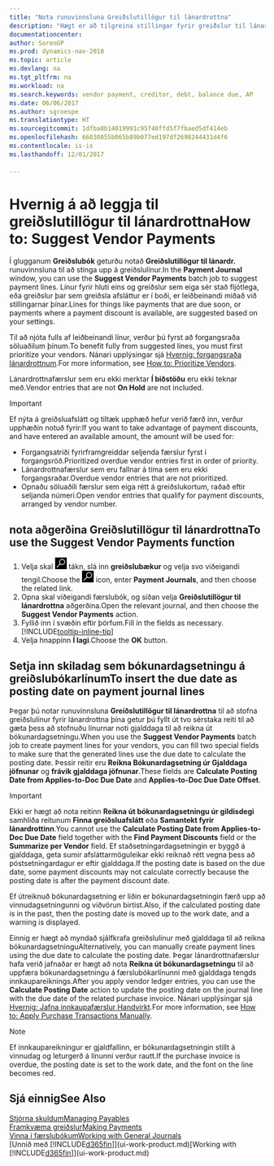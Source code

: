 ```yaml
---
title: "Nota runuvinnsluna Greiðslutillögur til lánardrottna"
description: "Hægt er að tilgreina stillingar fyrir greiðslur til lánardrottna og fá þannig greiðslutillögur sem taka mið af gjalddögum og afsláttum."
documentationcenter: 
author: SorenGP
ms.prod: dynamics-nav-2018
ms.topic: article
ms.devlang: na
ms.tgt_pltfrm: na
ms.workload: na
ms.search.keywords: vendor payment, creditor, debt, balance due, AP
ms.date: 06/06/2017
ms.author: sgroespe
ms.translationtype: HT
ms.sourcegitcommit: 1dfba8b14019991c95f40ffd5f7fbaed5df414eb
ms.openlocfilehash: 66030855b065b89b077ed197df2698244431d4f6
ms.contentlocale: is-is
ms.lasthandoff: 12/01/2017

---
```

# <a name="how-to-suggest-vendor-payments"></a><span data-ttu-id="b3898-103">Hvernig á að leggja til greiðslutillögur til lánardrottna</span><span class="sxs-lookup"><span data-stu-id="b3898-103">How to: Suggest Vendor Payments</span></span>
<span data-ttu-id="b3898-104">Í glugganum **Greiðslubók** geturðu notað **Greiðslutillögur til lánardr.** runuvinnsluna til að stinga upp á greiðslulínur.</span><span class="sxs-lookup"><span data-stu-id="b3898-104">In the **Payment Journal** window, you can use the **Suggest Vendor Payments** batch job to suggest payment lines.</span></span> <span data-ttu-id="b3898-105">Línur fyrir hluti eins og greiðslur sem eiga sér stað fljótlega, eða greiðslur þar sem greiðsla afsláttur er í boði, er leiðbeinandi miðað við stillingarnar þínar.</span><span class="sxs-lookup"><span data-stu-id="b3898-105">Lines for things like payments that are due soon, or payments where a payment discount is available, are suggested based on your settings.</span></span>

<span data-ttu-id="b3898-106">Til að njóta fulls af leiðbeinandi línur, verður þú fyrst að forgangsraða söluaðilum þínum.</span><span class="sxs-lookup"><span data-stu-id="b3898-106">To benefit fully from suggested lines, you must first prioritize your vendors.</span></span> <span data-ttu-id="b3898-107">Nánari upplýsingar sjá [Hvernig: forgangsraða lánardrottnum](purchasing-how-prioritize-vendors.md).</span><span class="sxs-lookup"><span data-stu-id="b3898-107">For more information, see [How to: Prioritize Vendors](purchasing-how-prioritize-vendors.md).</span></span>  

<span data-ttu-id="b3898-108">Lánardrottnafærslur sem eru ekki merktar **Í biðstöðu** eru ekki teknar með.</span><span class="sxs-lookup"><span data-stu-id="b3898-108">Vendor entries that are not **On Hold** are not included.</span></span>  

> [!IMPORTANT]  
>   <span data-ttu-id="b3898-109">Ef nýta á greiðsluafslátt og tiltæk upphæð hefur verið færð inn, verður upphæðin notuð fyrir:</span><span class="sxs-lookup"><span data-stu-id="b3898-109">If you want to take advantage of payment discounts, and have entered an available amount, the amount will be used for:</span></span>  

* <span data-ttu-id="b3898-110">Forgangsatriði fyrirframgreiddar seljenda færslur fyrst í forgangsröð.</span><span class="sxs-lookup"><span data-stu-id="b3898-110">Prioritized overdue vendor entries first in order of priority.</span></span>  
* <span data-ttu-id="b3898-111">Lánardrottnafærslur sem eru fallnar á tíma sem eru ekki forgangsraðar.</span><span class="sxs-lookup"><span data-stu-id="b3898-111">Overdue vendor entries that are not prioritized.</span></span>  
* <span data-ttu-id="b3898-112">Opnaðu söluaðili færslur sem eiga rétt á greiðslukortum, raðað eftir seljanda númeri.</span><span class="sxs-lookup"><span data-stu-id="b3898-112">Open vendor entries that qualify for payment discounts, arranged by vendor number.</span></span>  

## <a name="to-use-the-suggest-vendor-payments-function"></a><span data-ttu-id="b3898-113">nota aðgerðina Greiðslutillögur til lánardrottna</span><span class="sxs-lookup"><span data-stu-id="b3898-113">To use the Suggest Vendor Payments function</span></span>
1. <span data-ttu-id="b3898-114">Velja skal ![Leit að síðu eða skýrslu](media/ui-search/search_small.png "Leit að síðu eða skýrslu táknið") tákn, slá inn **greiðslubækur** og velja svo viðeigandi tengil.</span><span class="sxs-lookup"><span data-stu-id="b3898-114">Choose the ![Search for Page or Report](media/ui-search/search_small.png "Search for Page or Report icon") icon, enter **Payment Journals**, and then choose the related link.</span></span>  
2. <span data-ttu-id="b3898-115">Opna skal viðeigandi færslubók, og síðan velja **Greiðslutillögur til lánardrottna** aðgerðina.</span><span class="sxs-lookup"><span data-stu-id="b3898-115">Open the relevant journal, and then choose the **Suggest Vendor Payments** action.</span></span>  
3. <span data-ttu-id="b3898-116">Fyllið inn í svæðin eftir þörfum.</span><span class="sxs-lookup"><span data-stu-id="b3898-116">Fill in the fields as necessary.</span></span> [!INCLUDE[tooltip-inline-tip](includes/tooltip-inline-tip_md.md)]  
4. <span data-ttu-id="b3898-117">Velja hnappinn **Í lagi**.</span><span class="sxs-lookup"><span data-stu-id="b3898-117">Choose the **OK** button.</span></span>  

## <a name="to-insert-the-due-date-as-posting-date-on-payment-journal-lines"></a><span data-ttu-id="b3898-118">Setja inn skiladag sem bókunardagsetningu á greiðslubókarlínum</span><span class="sxs-lookup"><span data-stu-id="b3898-118">To insert the due date as posting date on payment journal lines</span></span>
<span data-ttu-id="b3898-119">Þegar þú notar runuvinnsluna **Greiðslutillögur til lánardrottna** til að stofna greiðslulínur fyrir lánardrottna þína getur þú fyllt út tvo sérstaka reiti til að gæta þess að stofnuðu línurnar noti gjalddaga til að reikna út bókunardagsetningu.</span><span class="sxs-lookup"><span data-stu-id="b3898-119">When you use the **Suggest Vendor Payments** batch job to create payment lines for your vendors, you can fill two special fields to make sure that the generated lines use the due date to calculate the posting date.</span></span> <span data-ttu-id="b3898-120">Þessir reitir eru **Reikna Bókunardagsetning úr Gjalddaga jöfnunar** og **frávik gjalddaga jöfnunar**.</span><span class="sxs-lookup"><span data-stu-id="b3898-120">These fields are **Calculate Posting Date from Applies-to-Doc Due Date** and **Applies-to-Doc Due Date Offset**.</span></span>  

> [!IMPORTANT]  
>   <span data-ttu-id="b3898-121">Ekki er hægt að nota reitinn **Reikna út bókunardagsetningu úr gildisdegi** samhliða reitunum **Finna greiðsluafslátt** eða **Samantekt fyrir lánardrottinn**.</span><span class="sxs-lookup"><span data-stu-id="b3898-121">You cannot use the **Calculate Posting Date from Applies-to-Doc Due Date** field together with the **Find Payment Discounts** field or the **Summarize per Vendor** field.</span></span> <span data-ttu-id="b3898-122">Ef staðsetningardagsetningin er byggð á gjalddaga, geta sumir afsláttarmöguleikar ekki reiknað rétt vegna þess að póstsetningardagur er eftir gjalddaga.</span><span class="sxs-lookup"><span data-stu-id="b3898-122">If the posting date is based on the due date, some payment discounts may not calculate correctly because the posting date is after the payment discount date.</span></span>  

<span data-ttu-id="b3898-123">Ef útreiknuð bókunardagsetning er liðin er bókunardagsetningin færð upp að vinnudagsetningunni og viðvörun birtist.</span><span class="sxs-lookup"><span data-stu-id="b3898-123">Also, if the calculated posting date is in the past, then the posting date is moved up to the work date, and a warning is displayed.</span></span>  

<span data-ttu-id="b3898-124">Einnig er hægt að myndað sjálfkrafa greiðslulínur með gjalddaga til að reikna bókunardagsetningu</span><span class="sxs-lookup"><span data-stu-id="b3898-124">Alternatively, you can manually create payment lines using the due date to calculate the posting date.</span></span> <span data-ttu-id="b3898-125">Þegar lánardrottnafærslur hafa verið jafnaðar er hægt að nota **Reikna út bókunardagsetningu** til að uppfæra bókunardagsetningu á færslubókarlínunni með gjalddaga tengds innkaupareiknings.</span><span class="sxs-lookup"><span data-stu-id="b3898-125">After you apply vendor ledger entries, you can use the **Calculate Posting Date** action to update the posting date on the journal line with the due date of the related purchase invoice.</span></span> <span data-ttu-id="b3898-126">Nánari upplýsingar sjá [Hvernig: Jafna innkaupafærslur Handvirkt](payables-how-apply-purchase-transactions-manually.md).</span><span class="sxs-lookup"><span data-stu-id="b3898-126">For more information, see [How to: Apply Purchase Transactions Manually](payables-how-apply-purchase-transactions-manually.md).</span></span>  

> [!NOTE]  
>   <span data-ttu-id="b3898-127">Ef innkaupareikningur er gjaldfallinn, er bókunardagsetningin stillt á vinnudag og leturgerð á línunni verður rautt.</span><span class="sxs-lookup"><span data-stu-id="b3898-127">If the purchase invoice is overdue, the posting date is set to the work date, and the font on the line becomes red.</span></span>  

## <a name="see-also"></a><span data-ttu-id="b3898-128">Sjá einnig</span><span class="sxs-lookup"><span data-stu-id="b3898-128">See Also</span></span>
[<span data-ttu-id="b3898-129">Stjórna skuldum</span><span class="sxs-lookup"><span data-stu-id="b3898-129">Managing Payables</span></span>](payables-manage-payables.md)  
[<span data-ttu-id="b3898-130">Framkvæma greiðslur</span><span class="sxs-lookup"><span data-stu-id="b3898-130">Making Payments</span></span>](payables-make-payments.md)  
[<span data-ttu-id="b3898-131">Vinna í færslubókum</span><span class="sxs-lookup"><span data-stu-id="b3898-131">Working with General Journals</span></span>](ui-work-general-journals.md)  
<span data-ttu-id="b3898-132">[Unnið með [!INCLUDE[d365fin](includes/d365fin_md.md)]](ui-work-product.md)</span><span class="sxs-lookup"><span data-stu-id="b3898-132">[Working with [!INCLUDE[d365fin](includes/d365fin_md.md)]](ui-work-product.md)</span></span>  


